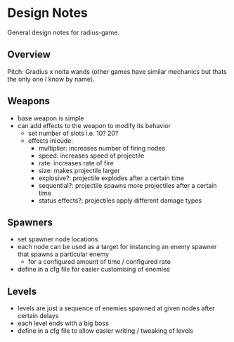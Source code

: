 # Design Notes

General design notes for radius-game.


## Overview

Pitch: Gradius x noita wands (other games have similar mechanics but thats the only one I know by name).


## Weapons
- base weapon is simple
- can add effects to the weapon to modify its behavior
    - set number of slots i.e. 10? 20?
    - effects inlcude:
        - multiplier: increases number of firing nodes
        - speed: increases speed of projectile
        - rate: increases rate of fire
        - size: makes projectile larger
        - explosive?: projectile explodes after a certain time
        - sequential?: projectile spawns more projectiles after a certain time
        - status effects?: projectiles apply different damage types


## Spawners

- set spawner node locations
- each node can be used as a target for instancing an enemy spawner that spawns a particular enemy
    - for a configured amount of time / configured rate
- define in a cfg file for easier customising of enemies


## Levels

- levels are just a sequence of enemies spawned at given nodes after certain delays
- each level ends with a big boss
- define in a cfg file to allow easier writing / tweaking of levels
